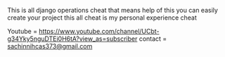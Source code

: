 This is all django operations cheat that means help of this you can easily create your project this all cheat is my personal experience cheat 

Youtube =  https://www.youtube.com/channel/UCbt-g34Yky5nguDTEi0H6tA?view_as=subscriber
contact = sachinnihcas373@gmail.com
